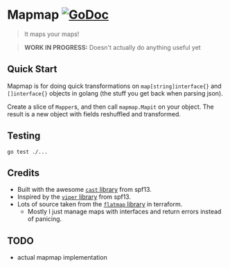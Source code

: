 Mapmap [![GoDoc](https://godoc.org/github.com/turtlemonvh/mapmap?status.svg)](https://godoc.org/github.com/turtlemonvh/mapmap)
===

> It maps your maps!

> **WORK IN PROGRESS:** Doesn't actually do anything useful yet

## Quick Start

Mapmap is for doing quick transformations on `map[string]interface{}` and `[]interface{}` objects in golang (the stuff you get back when parsing json).

Create a slice of `Mapper`s, and then call `mapmap.Mapit` on your object.  The result is a new object with fields reshuffled and transformed.

## Testing

    go test ./...

## Credits

* Built with the awesome [`cast` library](https://github.com/spf13/cast) from spf13. 
* Inspired by the [`viper` library](https://github.com/spf13/cast) from spf13.
* Lots of source taken from the [`flatmap` library](https://github.com/hashicorp/terraform/blob/master/flatmap/flatten.go) in terraform.
    * Mostly I just manage maps with interfaces and return errors instead of panicing.

## TODO

* actual mapmap implementation

